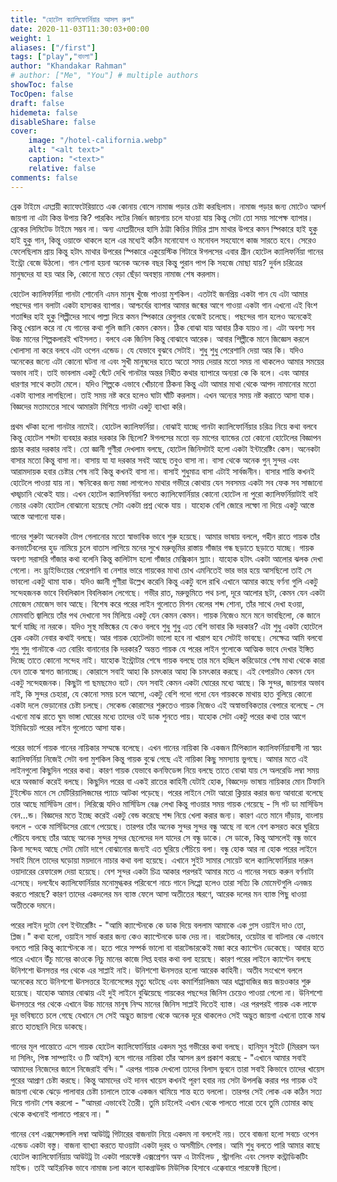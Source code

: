 ```yaml
---
title: "হোটেল ক্যালিফোর্নিয়ার আসল রুপ"
date: 2020-11-03T11:30:03+00:00
weight: 1
aliases: ["/first"]
tags: ["play","বাংলা"]
author: "Khandakar Rahman"
# author: ["Me", "You"] # multiple authors
showToc: false
TocOpen: false
draft: false
hidemeta: false
disableShare: false
cover:
    image: "/hotel-california.webp"
    alt: "<alt text>"
    caption: "<text>"
    relative: false
comments: false
---
```

    
ব্রেক টাইমে এমপ্লয়ী ক্যাফেটেরিয়াতে এক কোনায় বোসে নামাজ পড়ার চেষ্টা করছিলাম। নামাজ পড়ার জন্য মোটেও আদর্শ জায়গা না এটা কিন্ত উপায় কি? পারকিং লটের নির্জন জায়গায় চলে যাওয়া যায় কিন্তু সেটা তো সময় সাপেক্ষ ব্যাপার। ব্রেকের লিমিটেড টাইমে সম্ভব না। অন্য এমপ্লয়ীদের হাসি ঠাট্টা কিচির মিচির প্লাস মাথার উপরে কমন স্পিকারে হাই হুকু হাই হুকু গান, কিন্তু ওয়াক্তে থাকলে হলে এর মধ্যেই কঠিন মনোযোগ ও মনোবল সহযোগে কাজ সারতে হবে। সেরেও ফেলেছিলাম প্রায় কিন্তু হটাৎ মাথার উপরের স্পিকারে একুয়েস্টিক গিটারে ঈগলসের এবার গ্রীন হোটেল ক্যালিফর্নিয়া গানের ইন্ট্রো বেজে উঠলো। গান শোনা হয়না অনেক অনেক বছর কিন্তু পুরান পাপ কি সহজে মোছা যায়? দুর্বল চরিত্রের মানুষদের যা হয় আর কি, কোনো মতে বেড়া ছেঁড়া অবস্থায় নামাজ শেষ করলাম।  


হোটেল ক্যালিফর্নিয়া গানটা শোনেনি এমন মানুষ খুঁজে পাওয়া মুশকিল। এতটাই জনপ্রিয় একটা গান যে এটা আমার পছন্দের গান বলাটা একটা হাস্যকর ব্যাপার। আশ্চর্যের ব্যাপার আমার জন্মের আগে গাওয়া একটা গান এখনো এই বিংশ শতাব্দির হাই হুকু শিল্পীদের সাথে পাল্লা দিয়ে কমন স্পিকারে রেগুলার বেজেই চলেছে। পছন্দের গান হলেও অনেকেই কিন্তু খেয়াল করে না যে গানের কথা গুলি জানি কেমন কেমন। ঠিক বোঝা যায় আবার ঠিক যায়ও না। এটা অবশ্য সব  উচ্চ মানের শিল্পকলারই খাইসলত। বলবে এক জিনিস কিন্তু বোঝাবে আরেক। আবার শিল্পীকে মানে জিজ্ঞেস করলে খোলাসা না করে বলবে এটা ওপেন এন্ডেড। যে যেভাবে বুঝবে সেটাই। শুধু শুধু পেরেশানি দেয়া আর কি। যদিও অনেকের জন্যে এটা কোনো ঘটনা না এবং সুখী মানুষদের হাতে অতো সময় দেয়ার মতো সময় না থাকলেও আমার সময়ের অভাব নাই। তাই ভাবলাম একটু ঘেঁটে দেখি গানটার অন্তর নিহীত কথার ব্যাপারে অন্যরা কে কি বলে। এবং আমার ধারণার সাথে কতটা মেলে। যদিও শিল্পকে এভাবে খোঁচানো ঠিকনা কিন্তু এটা আমার মাথা থেকে আপদ নামানোর মতো একটা ব্যাপার লাগছিলো। তাই সময় নষ্ট করে হলেও ঘাটা ঘাঁটি করলাম। এখন অন্যের সময় নষ্ট করাতে আসা যাক। বিজ্ঞদের মতামতের সাথে আমারটা মিশিয়ে গানটা একটু ব্যাখ্যা করি। 


প্রথম খট্কা হলো গানটার নামেই। হোটেল ক্যালিফর্নিয়া। বোঝাই যাচ্ছে গানটা ক্যালিফোর্নিয়ার চরিত্র নিয়ে কথা বলবে কিন্তু হোটেল শব্দটা ব্যবহার করার দরকার কি ছিলো? ঈগলসের মতো বড় মাপের ব্যান্ডের তো কোনো হোটেলের বিজ্ঞাপন প্রচার করার দরকার নাই। তো জ্ঞানী গুণীরা দেখলাম বলছে, হোটেল জিনিসটাই হলো একটা ইন্টারেষ্টিং কেস। অনেকটা বাসার মতো কিন্তু বাসা না। বাসায় যা যা দরকার সবই আছে তবুও বাসা না। বাসা থেকে অনেক গুন্ সুন্দর এবং আরামদায়ক হবার চেষ্টার শেষ নাই কিন্তু কখনই বাসা না। বাসাই শুধুমাত্র বাসা এটাই সার্বজনীন। বাসার শান্তি কখনই হোটেলে পাওয়া যায় না। ক্ষনিকের জন্য মজা লাগলেও মাথার গভীরে কোথায় যেন সবসময় একটা সব ফেক সব সাজানো খচ্চ্খচানি থেকেই যায়। এখন হোটেল ক্যালিফর্নিয়া বলতে ক্যালিফোর্নিয়ার কোনো হোটেল  না পুরো ক্যালিফর্নিয়াটাই বাই নেচার একটা হোটেল বোঝানো হয়েছে সেটা একটা প্রশ্ন থেকে যায় । যাহোক বেশি জোরে লম্ফো না দিয়ে একটু আস্তে আস্তে আগানো যাক।  


গানের শুরুটা অনেকটা টোপ গেলানোর মতো স্বাভাবিক ভাবে শুরু হয়েছে। আমার ভাষায় বললে, গহীন রাতে গায়ক তাঁর কনভার্টেবলের হুড নামিয়ে চুলে বাতাস লাগিয়ে মনের সুখে মরুভূমির রাস্তায় গাঁজার গন্ধ ছড়াতে ছড়াতে যাচ্ছে। গায়ক অবশ্য সরাসরি গাঁজার কথা বলেনি কিন্তু কালিটাস হলো গাঁজার মেক্সিকান স্ল্যাং। যাহোক হটাৎ একটা আলোর ঝলক দেখা গেলো। লং ড্রাইভিংয়ের পেরেশানি বা নেশার ভারে গায়কের মাথা চোখ এমনিতেই  ভার ভার হয়ে আসছিলো তাই সে ভাবলো একটু থামা যাক। যদিও জ্ঞানী গুণীরা উল্লেখ করেনি কিন্তু একটু বলে রাখি এখানে আমার কাছে বর্ণনা গুলি একটু সন্দেহজনক ভাবে বিবলিকাল বিবলিকাল লেগেছে। গভীর রাত, মরুভুমিতে পথ চলা, দূরে আলোর ছটা, কেমন যেন একটা মোজেস মোজেস ভাব আছে। বিশেষ করে পরের লাইন গুলোতে মিশন বেলের শব্দ শোনা, তাঁর সাথে দেখা হওয়া, মোমবাতি জ্বালিয়ে তাঁর পথ দেখানো সব মিলিয়ে একটু যেন কেমন কেমন। গায়ক নিজেও মনে মনে ভাবছিলো, কে জানে স্বর্গে যাচ্ছি না নরকে। যদিও সুস্থ মস্তিষ্কের যে কেও বলবে শুধু শুধু এত বেশি ভাবার কি দরকার? এটা শুধু একটা হোটেলে ব্রেক একটা নেবার কথাই বলছে। আর গায়ক হোটেলটা ভালো হবে না খারাপ হবে সেটাই ভাবছে। সেক্ষেত্ৰ আমি বলবো শুদু শুদু গানটাকে এত বোরিং বানানোর কি দরকার? অন্তত গায়ক যে পরের লাইন গুলোকে আত্মিক ভাবে দেখার ইঙ্গিত দিচ্ছে তাতে কোনো সন্দেহ নাই। যাহোক ইন্ট্রোটার শেষে গায়ক বলছে তার মনে হচ্ছিল করিডোরে শেষ মাথা থেকে কারা যেন তাকে স্বাগত জানাচ্ছে। কোরাসে সবাই আহা কি চমৎকার আহা কি চমৎকার করছে। এই বেপারটাও কেমন যেন একটু সন্দেহজনক। কিছুটা গা ছমছমেও বটে। যেন সবাই কেমন একটা ঘোরের মধ্যে আছে। কি সুন্দর, জায়গার অভাব নাই, কি সুন্দর চেহারা, যে কোনো সময় চলে আসো,  একটু বেশি গদো গদো যেন গায়ককে মাথায় হাত বুলিয়ে কোনো একটা দলে ভেড়ানোর চেষ্টা চলছে। সেকেন্ড কোরাসের শুরুতেও গায়ক নিজেও এই অস্বাভাবিকতার বেপারে বলেছে - সে এখনো মাঝ রাতে ঘুম ভাঙ্গা ঘোরের মধ্যে তাদের ওই ডাক শুনতে পায়। যাহোক সেটা একটু পরের কথা তার আগে ইমিডিয়েট পরের লাইন গুলোতে আসা যাক। 


পরের ভার্সে গায়ক গানের নায়িকার সম্মন্ধে বলেছে। এখন গানের নায়িকা কি একজন টিপিক্যাল ক্যালিফর্নিয়াবাসী না স্বয়ং ক্যালিফর্নিয়া নিজেই সেটা বলা মুশকিল কিন্তু গায়ক বুঝে গেছে এই নায়িকা কিছু সমস্যায় ভুগছে। আমার মতে এই লাইনগুলো কিছুদিন পরের কথা। কারণ গায়ক যেভাবে কনফিডেন্স নিয়ে বলছে তাতে বোঝা যায় সে অলরেডি লম্বা সময় ধরে অবজার্ভ করেই বলছে। কিছুদিন পরের বা একই রাতের কাহিনী যেটাই হোক, বিজ্ঞদেড় ভাষায় নায়িকার মোন টিফানি টুইস্টেড মানে সে মেটিরিয়ালিজমের প্যাচে আটকা পড়েছে। পরের লাইনে সেটা আরো ক্লিয়ার করার জন্য আবারো বলেছে তার আছে মার্সিডিস রোগ। লিরিক্সে যদিও মার্সিডিস বেঞ্জ লেখা কিন্তু গাওয়ার সময় গায়ক গেয়েছে - সি গট ডা মার্সিডিস বেন...ন্ড। বিজ্ঞদের মতে ইচ্ছে করেই একটু বেন্ড করেছে শব্দ নিয়ে খেলা করার জন্য। কারণ এতে মানে দাঁড়ায়, বাংলায় বললে - ওকে মার্সিডিসের রোগে পেয়েছে। তারপর তাঁর অনেক সুন্দর সুন্দর বন্ধু আছে না বলে বেশ কসরত করে ঘুরিয়ে পেঁচিযে বলছে তাঁর আছে অনেক সুন্দর সুন্দর ছেলেদের দল যাদের সে বন্ধু ডাকে। সে ডাকে, কিন্তু আসলেই বন্ধু ভাবে কিনা সন্দেহ আছে সেটা মোটা দাগে বোঝানোর জন্যই এত ঘুরিয়ে পেঁচিয়ে বলা। বন্ধু হোক আর না হোক পরের লাইনে সবাই মিলে তাদের ঘড়োয়া ময়দানে নাচার কথা বলা হয়েছে। এখানে সুইট সামার সোয়েট বলে ক্যালিফোর্নিয়ার দারুন ওয়াদারের রেফারেন্স দেয়া হয়েছে। বেশ সুন্দর একটা চিত্র আকার পরপরই আমার মতে এ গানের সবচে  করুন বর্ণনাটা এসেছে। দলবেঁধে ক্যালিফোর্নিয়ার মনোমুগ্ধকর পরিবেশে নাচে গানে লিপ্পো হলেও তারা সত্যি কি মোমেন্টগুলি এনজয় করতে পারছে? কারণ তাদের একদলের মন ব্যাস্ত ফেলে আসা অতীতের স্মরণে, আরেক দলের মন ব্যাস্ত পিছু ধাওয়া অতীতকে দমনে।  


পরের লাইন দুটো বেশ ইন্টারেষ্টিং - "আমি ক্যাপ্টেনকে কে ডাক দিয়ে বললাম আমাকে এক গ্লাস ওয়াইন দাও তো, প্লিজ।" কথা হলো, ওয়াইন সার্ভ করার জন্য কেও ক্যাপ্টেনকে ডাক দেয় না। বারটেন্ডার, ওয়েটার বা বাটলার কে এভাবে বলতে পারি কিন্তু ক্যাপ্টেনকে না। হতে পারে সম্পর্ক ভালো বা বারটেন্ডারকেই মজা করে ক্যাপ্টেন ডেকেছে। আবার হতে পারে এখানে উঁচু মানের কাওকে নিচু মানের কাজে লিপ্ত হবার কথা বলা হয়েছে। কারণ পরের লাইনে ক্যাপ্টেন বলছে উনিশশো ঊনসত্তর পর থেকে এর সাপ্লাই নাই। উনিশশো ঊনসত্তর হলো আরেক কাহিনী। অতীব সংখেপে বললে অনেকের মতে উনিশশো ঊনসত্তরে ইনোসেন্সের মৃত্যু ঘটেছে এবং কমার্শিয়ালিজম আর ধাপ্পাবাজির জয় জয়ওকার শুরু হয়েছে। যাহোক আমার বোঝায় এই দুই লাইনে বুঝিয়েছে গায়কের পছন্দের জিনিস চেয়েও পাওয়া গেলো না। উনিশশো ঊনসত্তরে পর থেকে এখানে উচ্চ মানের মানুষ নিম্ম মানের জিনিস সাপ্লাই দিতেই ব্যাস্ত। এর পরপরই গায়ক এক লাফে দূর ভবিষ্যতে চলে গেছে যেখানে সে সেই অদ্ভুত জায়গা থেকে অনেক দূরে থাকলেও সেই অদ্ভুত জায়গা এখনো তাকে মাঝ রাতে হাতছানি দিয়ে ডাকছে। 


গানের মূল পান্তোতে এসে গায়ক হোটেল ক্যালিফোর্নিয়ার একদম সুপ্ত গভীরের কথা বলছে। হানিমুন সুইটে (মিররস অন দা সিলিং, পিঙ্ক সাম্প্যাইং ও টি আইস) বসে গানের নায়িকা তাঁর আসল রূপ প্রকাশ করছে - "এখানে আমার সবাই আমাদের নিজেদের জালে নিজেরাই বন্দি।" এরপর গায়ক দেখলো তাদের বিলাস ভুবনে তারা সবাই কিভাবে তাদের খায়েস পুরের আপ্রাণ চেষ্টা করছে। কিন্তু আমাদের ওই দানব খায়েস কখনই পূরণ হবার নয় সেটা উপলব্ধি করার পর গায়ক ওই জায়গা থেকে ঝেড়ে পালাবার চেষ্টা চালালে তাকে একজন থামিয়ে শান্ত হতে বললো। তারপর সেই লোক এক কঠিন সত্য দিয়ে গানটা শেষ করলো - "আমরা এভাবেই তৈরী। তুমি চাইলেই এখান থেকে পালতে পারো তবে তুমি তোমার কাছ থেকে কখনোই পালাতে পারবে না। "


গানের বেশ এক্সসেপ্সনালি লম্বা আউটট্র গিটারের বাজনাটা নিয়ে একদম না বললেই নয়। তবে বাজনা হলো সবচে ওপেন এন্ডেড একটা বস্তু। বাজনা ব্যাখ্যা করতে যাওয়াটা একটা দুরহ ও অসমীচিৎ বেপার। আমি শুধু বলতে পারি আমার কাছে হোটেল ক্যালিফোর্নিয়ায় আউটট্র টা একটা পারফেক্ট এক্সপ্রেশন অফ এ  টার্মইলড , স্ট্রাগলিং এবং সেলফ কন্ট্রাডিকটিং মাইন্ড। তাই আইরনিক ভাবে নামাজ চলা কালে ব্যাকগ্রাউন্ড মিউসিক হিসাবে এক্কেবারে পারফেক্ট ছিলো। 